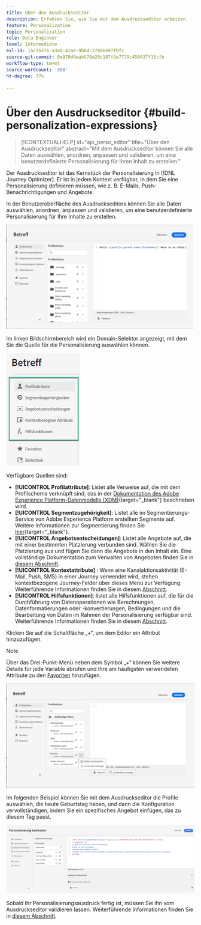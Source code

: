 ```yaml
---
title: Über den Ausdruckseditor
description: Erfahren Sie, wie Sie mit dem Ausdruckseditor arbeiten.
feature: Personalization
topic: Personalization
role: Data Engineer
level: Intermediate
exl-id: 1ac2a376-a3a8-41ae-9b04-37886697f0fc
source-git-commit: 0e978d0eab570a28c187f3e7779c450437f16cfb
workflow-type: tm+mt
source-wordcount: '350'
ht-degree: 77%

---
```


# Über den Ausdruckseditor {#build-personalization-expressions}

>[!CONTEXTUALHELP]
>id="ajo_perso_editor"
>title="Über den Ausdruckseditor"
>abstract="Mit dem Ausdruckseditor können Sie alle Daten auswählen, anordnen, anpassen und validieren, um eine benutzerdefinierte Personalisierung für Ihren Inhalt zu erstellen."

Der Ausdruckseditor ist das Kernstück der Personalisierung in [!DNL Journey Optimizer]. Er ist in jedem Kontext verfügbar, in dem Sie eine Personalisierung definieren müssen, wie z. B. E-Mails, Push-Benachrichtigungen und Angebote.

In der Benutzeroberfläche des Ausdruckseditors können Sie alle Daten auswählen, anordnen, anpassen und validieren, um eine benutzerdefinierte Personalisierung für Ihre Inhalte zu erstellen.

![](assets/perso_ee1.png)

Im linken Bildschirmbereich wird ein Domain-Selektor angezeigt, mit dem Sie die Quelle für die Personalisierung auswählen können.

![](assets/perso_ee3.png)

Verfügbare Quellen sind:

* **[!UICONTROL Profilattribute]**: Listet alle Verweise auf, die mit dem Profilschema verknüpft sind, das in der [Dokumentation des Adobe Experience Platform-Datenmodells (XDM)](https://experienceleague.adobe.com/docs/experience-platform/xdm/home.html?lang=de){target=&quot;_blank&quot;} beschrieben wird.
* **[!UICONTROL Segmentzugehörigkeit]**: Listet alle im Segmentierungs-Service von Adobe Experience Platform erstellten Segmente auf. Weitere Informationen zur Segmentierung finden Sie [hier](https://experienceleague.adobe.com/docs/experience-platform/segmentation/home.html?lang=de){target=&quot;_blank&quot;}.
* **[!UICONTROL Angebotsentscheidungen]**: Listet alle Angebote auf, die mit einer bestimmten Platzierung verbunden sind. Wählen Sie die Platzierung aus und fügen Sie dann die Angebote in den Inhalt ein. Eine vollständige Dokumentation zum Verwalten von Angeboten finden Sie in [diesem Abschnitt](../design/deliver-personalized-offers.md).
* **[!UICONTROL Kontextattribute]** : Wenn eine Kanalaktionsaktivität (E-Mail, Push, SMS) in einer Journey verwendet wird, stehen kontextbezogene Journey-Felder über dieses Menü zur Verfügung. Weiterführende Informationen finden Sie in diesem [Abschnitt](personalization-use-case.md).
* **[!UICONTROL Hilfsfunktionen]**: listet alle Hilfsfunktionen auf, die für die Durchführung von Datenoperationen wie Berechnungen, Datenformatierungen oder -konvertierungen, Bedingungen und die Bearbeitung von Daten im Rahmen der Personalisierung verfügbar sind. Weiterführende Informationen finden Sie in diesem [Abschnitt](functions/functions.md).

Klicken Sie auf die Schaltfläche „+“, um dem Editor ein Attribut hinzuzufügen.

>[!NOTE]
>
>Über das Drei-Punkt-Menü neben dem Symbol „+“ können Sie weitere Details für jede Variable abrufen und Ihre am häufigsten verwendeten Attribute zu den [Favoriten](personalization-favorites.md) hinzufügen.

![](assets/attribute-details.png)

Im folgenden Beispiel können Sie mit dem Ausdruckseditor die Profile auswählen, die heute Geburtstag haben, und dann die Konfiguration vervollständigen, indem Sie ein spezifisches Angebot einfügen, das zu diesem Tag passt.

![](assets/perso_ee2.png)

Sobald Ihr Personalisierungsausdruck fertig ist, müssen Sie ihn vom Ausdruckseditor validieren lassen. Weiterführende Informationen finden Sie in [diesem Abschnitt](personalization-validation.md).
